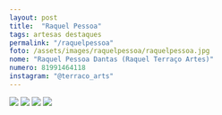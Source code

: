 ```yaml
---
layout: post
title:  "Raquel Pessoa"
tags: artesas destaques
permalink: "/raquelpessoa"
foto: /assets/images/raquelpessoa/raquelpessoa.jpg
nome: "Raquel Pessoa Dantas (Raquel Terraço Artes)"
numero: 81991464118
instagram: "@terraco_arts"
---
```



<div class="mostruario">
  <img src="{{ site.url }}/assets/images/raquelpessoa/raquelpessoa1.jpg" />
  <img src="{{ site.url }}/assets/images/raquelpessoa/raquelpessoa2.jpg" />
  <img src="{{ site.url }}/assets/images/raquelpessoa/raquelpessoa3.jpg" />
  <img src="{{ site.url }}/assets/images/raquelpessoa/raquelpessoa4.jpg" />
</div>
  
